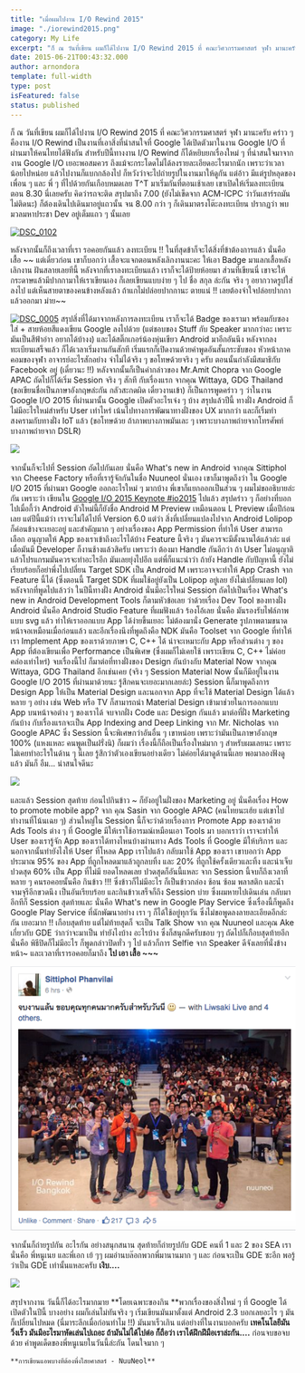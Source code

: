 ```yaml
---
title: "เมื่อผมไปงาน I/O Rewind 2015"
image: "./iorewind2015.png"
category: My Life
excerpt: "ก็ ณ วันที่เขียน ผมก็ได้ไปงาน I/O Rewind 2015 ที่ คณะวิศวกรรมศาสตร์ จุฬา มานะครับ คร่าว ๆ คืองาน I/O Rewind เป็นงานที่เอาสิ่งที่น่าสนใจที่ Google ได้เปิดตัวมาในงาน Google I/O ที่ผ่านมาให้คนไทยได้ฟังกัน"
date: 2015-06-21T00:43:32.000
author: arnondora
template: full-width
type: post
isFeatured: false
status: published
---
```


ก็ ณ วันที่เขียน ผมก็ได้ไปงาน I/O Rewind 2015 ที่ คณะวิศวกรรมศาสตร์ จุฬา มานะครับ คร่าว ๆ คืองาน I/O Rewind เป็นงานที่เอาสิ่งที่น่าสนใจที่ Google ได้เปิดตัวมาในงาน Google I/O ที่ผ่านมาให้คนไทยได้ฟังกัน
สำหรับปีนี้ทางงาน I/O Rewind ก็ได้หยิบยกเรื่องใหม่ ๆ ที่น่าสนใจมาจากงาน Google I/O เยอะพอสมควร ถึงแม้จะกระโดดไม่ได้ลงรายละเอียดอะไรมากนัก เพราะว่าเวลาน้อยไปหน่อย
แล้วไปงานก็แบกกล้องไป ก็หวังว่าจะไปถ่ายรูปในงานมาให้ดูกัน แต่อ้าว มีแต่รูปหลุดของเพื่อน ๆ และ พี่ ๆ ที่ไปด้วยกันเกือบหมดเลย T^T
มาเริ่มกันที่ตอนเช้าเลย เขาเปิดให้เริ่มลงทะเบียนตอน 8.30 นี่เลยครับ คิดว่ารถจะติด สรุปมาถึง 7.00 (ยังไม่เข็ดจาก ACM-ICPC ว่าวันเสาร์รถมันไม่ติดนะ) ก็ต้องเดินไปเดินมาอยู่แถวนั้น จน 8.00 กว่า ๆ ก็เดินมาตรงโต๊ะลงทะเบียน ปรากฏว่า พบมวลมหาประชา Dev อยู่เต็มแถว ๆ นั้นเลย

[![DSC_0102](https://c1.staticflickr.com/1/484/18990200375_9cd271534c_c.jpg)][0]

หลังจากนั้นก็ถึงเวลาที่เรา รอคอยกันแล้ว ลงทะเบียน !! ในที่สุดข้าก็จะได้สิ่งที่ข้าต้องการแล้ว นั่นคือ เสื้อ ~~
แต่เดี๋ยวก่อน เขาก็บอกว่า เสื้อจะแจกตอนหลังเลิกงานนะคะ ให้เอา Badge มาแลกเสื้อหลังเลิกงาน ฝันสลายเลยทีนี้
หลังจากที่เราลงทะเบียนแล้ว เราก็จะได้ป้ายห้อยมา ส่วนที่เขียนนี่ เขาจะให้กระดาษแล้วมีปากกามาให้เราเขียนเอง ก็เลยเขียนแบบง่าย ๆ ไป ชื่อ สกุล ล่ะกัน จริง ๆ อยากวาดรูปใส่ลงไป แต่เห็นสายตาของคนข้างหลังแล้ว ถ้าแกไม่ปล่อยปากกานะ ตายแน่ !! เลยต้องจำใจปล่อยปากกาแล้วออกมา ม่าย~~

[![DSC_0005](https://c4.staticflickr.com/4/3892/18367972694_03733f38ce_c.jpg)][1]
สรุปสิ่งที่ได้มาจากหลังการลงทะเบียน เราก็จะได้ Badge ของเรามา พร้อมกับซองใส่ + สายห้อยสีแดงเขียน Google ลงไปด้วย (แต่ชอบของ Stuff กับ Speaker มากกว่าอะ เพราะมันเป็นสีฟ้าอ่าา อยากได้บ้างง) และได้สติ๊กเกอร์น้องหุ่นเขียว Android มาอีกอันนึง
หลังจากลงทะเบียนเสร็จแล้ว ก็ได้เวลาเริ่มงานกันสักที เริ่มแรกก็เปิดงานด้วยคำพูดอันสั้นกระชับของ หัวหน้าภาคคอมของจุฬา อาจารย์อะไรสักอย่าง จำไม่ได้จริง ๆ ขอโทษด้วยจริง ๆ ครับ ตอนนั้นกำลังมีสมาธิกับ Facebook อยู่ (เดี๋ยวนะ !!) หลังจากนั้นก็เป็นคำกล่าวของ Mr.Amit Chopra จาก Google APAC ถัดไปก็ได้เริ่ม Session จริง ๆ สักที กับเรื่องแรก จากคุณ Wittaya, GDG Thailand (ขอเขียนชื่อเป็นภาษาอังกฤษล่ะกัน กลัวสะกดผิด เดี๋ยวงานเข้า) ก็เป็นการพูดคร่าว ๆ ว่าในงาน Google I/O 2015 ที่ผ่านมานั้น Google เปิดตัวอะไรเจ๋ง ๆ บ้าง สรุปแล้วปีนี้ ทางฝั่ง Android ก็ไม่มีอะไรใหม่สำหรับ User เท่าไหร่ เน้นไปทางการพัฒนาทางฝั่งของ UX มากกว่า และก็เริ่มทำสงครามกับทางฝั่ง IoT แล้ว (ขอโทษด้วย ถ้าภาพบางภาพมันเละ ๆ เพราะบางภาพถ่ายจากโทรศัพท์ บางภาพถ่ายจาก DSLR)

![](https://scontent-sin1-1.xx.fbcdn.net/hphotos-xta1/v/t1.0-9/p526x296/11249087_10207259497866188_2710941287811772012_n.jpg?oh=0770393699d53a36d16d0a91e51c500f&oe=56246FA5)

จากนั้นก็จะไปที่ Session ถัดไปกันเลย นั่นคือ What's new in Android จากคุณ Sittiphol จาก Cheese Factory หรือที่เรารู้จักกันในชื่อ Nuuneol นั่นเอง เขาก็มาพูดถึงว่า ใน Google I/O 2015 ที่ผ่านมา Google ออกอะไรใหม่ ๆ มากบ้าง พี่เขาก็แยกออกเป็นส่วน ๆ ผมไม่ขออธิบายล่ะกัน เพราะว่า เขียนใน [Google I/O 2015 Keynote \#io2015][2] ไปแล้ว สรุปคร่าว ๆ ก็อย่างที่บอกไปเมื่อกี้ว่า Android ตัวใหม่นี้ก็ยังชื่อ Android M Preview เหมือนตอน L Preview เมื่อปีก่อนเลย แต่ปีนี้แม้ว่า เราจะไม่ได้ไปที่ Version 6.0 แต่ว่า สิ่งที่เปลี่ยนแปลงไปจาก Android Lolipop ก็ค่อนข้างจะเยอะอยู่ และสำคัญมาก ๆ อย่างเรื่องของ App Permission ที่ทำให้ User สามารถเลือก อนุญาตให้ App ของเราเข้าถึงอะไรได้บ้าง Feature นี้จริง ๆ มันควรจะมีตั้งนานได้แล้วล่ะ แต่เมื่อมันมี Developer ก็งานช้างแล้วสิครับ เพราะว่า ต้องมา Handle กันอีกว่า ถ้า User ไม่อนุญาติแล้วโปรแกรมมันควรจะทำอะไรอีก มันเลยยุ่งไปอีก แต่พี่ก็แนะนำว่า ถ้ายัง Handle กับปัญหานี้ ยังไม่เรียบร้อยก็อย่าพึ่งไปเปลี่ยน Target SDK เป็น Android M เพราะอาจจะทำให้ App Crash จาก Feature นี้ได้ (ซึ่งตอนนี้ Target SDK ที่ผมใช้อยู่ยังเป็น Lolipop อยู่เลย ยังไม่เปลี่ยนเลย lol)
หลังจากที่พูดไปแล้วว่า ในปีนี้ทางฝั่ง Android นั่นมีอะไรใหม่ Session ถัดไปเป็นเรื่อง What's new in Android Development Tools ก็ตามหัวข้อเลย ว่าด้วยเรื่อง Dev Tool ของทางฝั่ง Android นั่นคือ Android Studio Feature ที่ผมฟังแล้ว ร้องโอ้เลย นั่นคือ มันรองรับไฟล์ภาพแบบ svg แล้ว ทำให้เราออกแบบ App ได้ง่ายขึ้นเยอะ ไม่ต้องมานั่ง Generate รูปภาพตามขนาดหน้าจอเหมือนเมื่อก่อนแล้ว และอีกเรื่องนึงที่พูดถึงคือ NDK มันคือ Toolset จาก Google ที่ทำให้เรา Implement App ของเราด้วยภาษา C, C++ ได้ น่าจะเหมาะกับ App หรือส่วนต่าง ๆ ของ App ที่ต้องเขียนเพื่อ Performance เป็นพิเศษ (ซึ่งผมก็ไม่เคยใช้ เพราะเขียน C, C++ ไม่ค่อยคล่องเท่าไหร่)
จบเรื่องนี้ไป ก็มาต่อที่ทางฝั่งของ Design กันบ้างกับ Material Now จากคุณ Wittaya, GDG Thailand อีกเช่นเคย (จริง ๆ Session Material Now นั้นก็มีอยู่ในงาน Google I/O 2015 ที่ผ่านมาด้วยนะ รู้สึกคนจะเยอะมากเลยล่ะ) Session นี้ก็มาพูดถึงการ Design App ให้เป็น Material Design และนอกจาก App ที่จะใช้ Material Design ได้แล้ว หลาย ๆ อย่าง เช่น Web หรือ TV ก็สามารถนำ Material Design เข้ามาช่วยในการออกแบบ App บนหน้าจอต่าง ๆ ของเราได้
จบจากฝั่ง Code และ Design กันแล้ว มาต่อที่ฝั่ง Marketing กันบ้าง กับเรื่องแรกจะเป็น App Indexing and Deep Linking จาก Mr. Nicholas จาก Google APAC ซึ่ง Session นี้จะพิเศษกว่าอันอื่น ๆ เขาหน่อย เพราะว่ามันเป็นภาษาอังกฤษ 100% (แหงแหละ คนพูดเป็นฝรั่งนิ) ก็ผมว่า เรื่องนี้ก็ถือเป็นเรื่องใหม่มาก ๆ สำหรับผมเลยนะ เพราะไม่เคยทำอะไรในด้าน ๆ นี้เลย รู้สึกว่าตัวเองเขียนอย่างเดียว ไม่ค่อยได้มาดูด้านนี้เลย พอมาลองฟังดูแล้ว มันก็ อืม... น่าสนใจดีนะ

![](https://fbcdn-sphotos-b-a.akamaihd.net/hphotos-ak-xpa1/v/t1.0-9/11050669_10207260276885663_7927600791997065806_n.jpg?oh=a7bca760264a32cc304ba2a071e4b541&oe=55E75E48&__gda__=1441507166_a330c7c4cb4862d5dcae02d33dcbfae3)

และแล้ว Session สุดท้าย ก่อนไปกินข้าว ~ ก็ยังอยู่ในฝั่งของ Marketing อยู่ นั่นคือเรื่อง How to promote mobile app? จาก คุณ Sasin จาก Google APAC (คนไทยนะเฮ้ย แต่เขาไปทำงานที่โน้นเฉย ๆ) ส่วนใหญ่ใน Session นี้ก็จะว่าด้วยเรื่องการ Promote App ของเราด้วย Ads Tools ต่าง ๆ ที่ Google มีให้เราใช้อารมณ์เหมือนเอา Tools มา บอกเราว่า เราจะทำให้ User ของเรารู้จัก App ของเราได้ทางไหนบ้างผ่านทาง Ads Tools ที่ Google มีให้บริการ และนอกจากนั้นทำยังไงให้ User ที่โหลด App เราไปแล้ว กลับมาใช้ App ของเรา เขาบอกว่า App ประมาณ 95% ของ App ที่ถูกโหลดมาแล้วถูกลบทิ้ง และ 20% ที่ถูกใช้ครั้งเดียวและทิ้ง และน่าเจ็บปวดสุด 60% เป็น App ที่ไม่มี ยอดโหลดเลย ปวดสุดก็อันนี้แหละ
จาก Session นี้จบก็ถึงเวลาที่หลาย ๆ คนรอคอยนั้นคือ กินข้าว !!! ซึ่งข้าวก็ไม่มีอะไร ก็เป็นข้าวกล่อง ช้อน ซ้อม พลาสติก และน้ำจามจุรีอีกขวดนึง เป็นอันเรียบร้อย
และกินข้าวเสร็จก็ถึง Session บ่าย ซึ่งผมหายไปเดินเล่น กลับมาอีกทีก็ Session สุดท้ายและ นั่นคือ What's new in Google Play Service ซึ่งเรื่องนี้ก็พูดถึง Google Play Service ที่นักพัฒนาอย่าง เรา ๆ ก็ได้ใช้อยู่ทุกวัน ซึ่งไม่ขอพูดลงลายละเอียดอีกล่ะกัน เยอะมาก !!
เกือบสุดท้าย แต่ไม่ท้ายสุดก็ จะเป็น Talk Show จาก คุณ Nuuneol และคุณ Ake เกี่ยวกับ GDE ว่ากว่าจะมาเป็น ทำยังไงบ้าง อะไรบ้าง ซึ่งก็สนุกดีครับชอบ ๆๆ
ถัดไปก็เกือบสุดท้ายอีก นั่นคือ พิธีปิดก็ไม่มีอะไร ก็พูดกล่าวปิดทั่ว ๆ ไป แล้วก็การ Selfie จาก Speaker ดีจังเลยที่นั่งข้างหน้า~ และเวลาที่เรารอคอยก็มาถึง **ไป เอา เสื้อ ~~~**

![Screen Shot 2558-06-21 at 12.26.30 AM](./Screen-Shot-2558-06-21-at-12.26.30-AM.png)

จากนั้นก็ถ่ายรูปกัน อะไรกัน อย่างสนุกสนาน สุดท้ายก็ถ่ายรูปกับ GDE คนที่ 1 และ 2 ของ SEA เรานั่นคือ พี่หนูเนย และพี่เอก เย้ ๆๆ ผมอ่านบล๊อกพวกพี่มานานมาก ๆ และ ก่อนจะเป็น GDE ซะอีก พอรู้ว่าเป็น GDE เท่านั้นแหละครับ **เงิบ....**

![](https://fbcdn-sphotos-d-a.akamaihd.net/hphotos-ak-xap1/v/t1.0-9/11228102_10207262190293497_5073162769676533426_n.jpg?oh=a659c5dbed424e95eee7d9fdf05cad58&oe=55F58658&__gda__=1445451021_003e7597c373af6414755a440ffb529e)

สรุปจากงาน วันนี้ก็ได้อะไรมากมาย **โดยเฉพาะของกิน **พวกเรื่องของสิ่งใหม่ ๆ ที่ Google ได้เปิดตัวในปีนี้ บางอย่าง ผมก็เล่นไม่ทันจริง ๆ เริ่มเขียนมันมาตั้งแต่ Android 2.3 บอกเลยอะไร ๆ มันก็เปลี่ยนไปหมด (นี่มาระลึกเมื่อก่อนทำไม !!) มันมาเร็วเกิน แต่อย่างที่ในงานบอกครับ **เทคโนโลยีมันวิ่งเร็ว มันมีอะไรมาหัดเล่นไปเถอะ ถ้ามันไม่ได้ไปต่อ ก็ถือว่า เราได้ฝึกฝีมือเราล่ะกัน....** ก่อนจบขอจบด้วย คำพูดเด็ดของพี่หนูเนยในวันนี้ล่ะกัน โดนใจมาก ๆ

    **การเขียนแอพบางทีต้องพึ่งไสยศาสตร์ - NuuNeol**



[0]: https://www.flickr.com/photos/arnondora/18990200375 "DSC_0102 by Arnondora, on Flickr"
[1]: https://www.flickr.com/photos/arnondora/18367972694 "DSC_0005 by Arnondora, on Flickr"
[2]: http://www.arnondora.in.th/google-io-2015-keynote-io2015/
